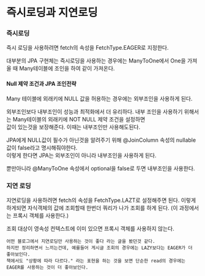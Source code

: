 즉시로딩과 지연로딩
=======


### 즉시로딩

즉시 로딩을 사용하려면 fetch의 속성을 FetchType.EAGER로 지정한다.

대부분의 JPA 구현체는 즉시로딩을 사용하는 경우에는 ManyToOne에서 One을 가져올 때 Many테이블에 조인을 하여 같이 가져온다.


#### Null 제약 조건과 JPA 조인전략
Many 테이블에 외래키에 NULL 값을 허용하는 경우에는 외부조인을 사용하게 된다.

외부조인보다 내부조인이 성능과 최적화에서 더 유리하다. 내부 조인을 사용하기 위해서는 Many테이블의 외래키에 NOT NULL 제약 조건을 설정하면  
값이 있는것을 보장해준다. 이때는 내부조인만 사용해도된다.

JPA에게 NULL값이 필수가 아닌것을 알려주기 위해 @JoinColumn 속성의 nullable값이 false라고 명시해줘야한다.  
이렇게 한다면 JPA는 외부조인이 아니라 내부조인을 사용하게 된다.

뿐만아니라 @ManyToOne 속성에서 optional을 false로 두면 내부조인을 사용한다.


### 지연 로딩

지연로딩을 사용하려면 fetch의 속성을 FetchType.LAZT로 설정해주면 된다.
이렇게 하게되면 자식객체의 값에 조회할때 한번더 쿼리가 나가 조회를 하게 된다.
(이 과정에서는 프록시 객체를 사용한다.)

조회 대상이 영속성 컨텍스트에 이미 있으면 프록시 객체를 사용하지 않는다.

```
어떤 블로그에서 지연로딩만 사용하는 것이 좋다 라는 글을 봤던것 같다.
하지만 정리하면서 느끼는건데, 예를들어 게시글 조회의 경우에는 LAZY보다는 EAGER가 더 좋아보인다.
책에서도 "상황에 따라 다르다." 라는 표현을 하는 것을 보면 단순한 read의 경우에는 EAGER를 사용하는 것이 더 좋아보인다.
```

